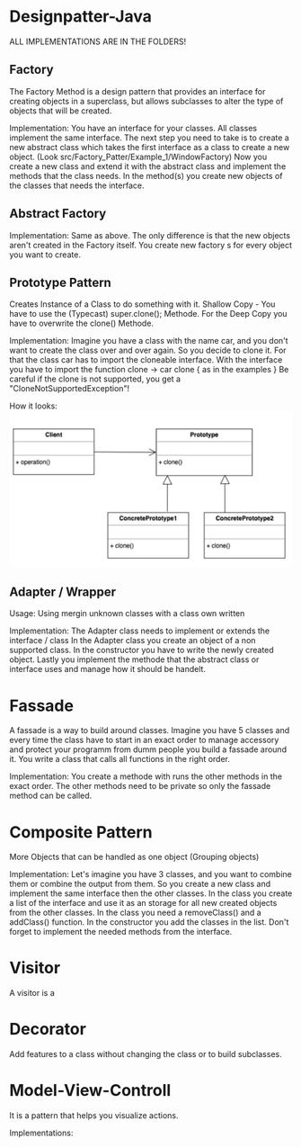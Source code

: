 # Designpatter-Java

ALL IMPLEMENTATIONS ARE IN THE FOLDERS! 

## Factory

The Factory Method is a design pattern that provides an
interface for creating objects in a superclass, but allows
subclasses to alter the type of objects that will be created.

Implementation:
You have an interface for your classes. All classes implement the same interface. 
The next step you need to take is to create a new abstract class which takes the first
interface as a class to create a new object. (Look src/Factory_Patter/Example_1/WindowFactory) 
Now you create a new class and extend it with the abstract class and implement the methods that
the class needs. In the method(s) you create new objects of the classes that needs the interface.

## Abstract Factory

Implementation:
Same as above. The only difference is that the new objects aren't created in the Factory itself. 
You create new factory s for every object you want to create.

## Prototype Pattern

Creates Instance of a Class to do something with it.
Shallow Copy - You have to use the (Typecast) super.clone(); Methode.
For the Deep Copy you have to overwrite the clone() Methode.

Implementation:
Imagine you have a class with the name car, and you don't want to create the class over and over
again. So you decide to clone it. For that the class car has to import the cloneable interface.
With the interface you have to import the function clone -> car clone { as in the examples }
Be careful if the clone is not supported, you get a "CloneNotSupportedException"!

How it looks: 
![img.png](img.png)


## Adapter / Wrapper

Usage: Using mergin unknown classes with a class own written

Implementation:
The Adapter class needs to implement or extends the interface / class
In the Adapter class you create an object of a non supported class.
In the constructor you have to write the newly created object.
Lastly you implement the methode that the abstract class or interface
uses and manage how it should be handelt.


# Fassade

A fassade is a way to build around classes. Imagine you have 5 classes
and every time the class have to start in an exact order to manage
accessory and protect your programm from dumm people you build a fassade
around it. You write a class that calls all functions in the right order.

Implementation: 
You create a methode with runs the other methods in the exact order. The
other methods need to be private so only the fassade method can be called. 

# Composite Pattern

More Objects that can be handled as one object
(Grouping objects)

Implementation:
Let's imagine you have 3 classes, and you want to combine them or combine the output from them.
So you create a new class and implement the same interface then the other classes. In the class 
you create a list of the interface and use it as an storage for all new created objects from the
other classes. In the class you need a removeClass() and a addClass() function. In the constructor
you add the classes in the list. Don't forget to implement the needed methods from the interface.


# Visitor

A visitor is a 

# Decorator

Add features to a class without changing the class or to build 
subclasses.

# Model-View-Controll

It is a pattern that helps you visualize actions.

Implementations: